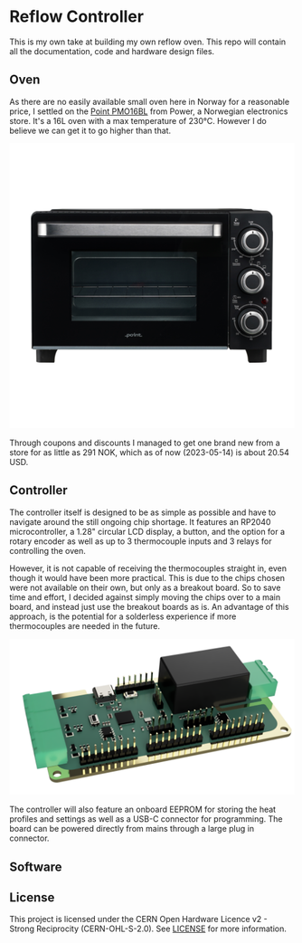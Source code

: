 # Reflow Controller

This is my own take at building my own reflow oven. This repo will contain all the documentation, code and hardware design files.

## Oven

As there are no easily available small oven here in Norway for a reasonable price, I settled on the [Point PMO16BL](https://www.power.no/kjoekkenmaskiner/kjoekkenapparater/miniovn-og-frittstaaende-platetopp/point-pmo16bl-miniovn/p-1136808/) from Power, a Norwegian electronics store. It's a 16L oven with a max temperature of 230°C. However I do believe we can get it to go higher than that.

![Oven](./Resources/Point_oven.png)

Through coupons and discounts I managed to get one brand new from a store for as little as 291 NOK, which as of now (2023-05-14) is about 20.54 USD.

## Controller

The controller itself is designed to be as simple as possible and have to navigate around the still ongoing chip shortage. It features an RP2040 microcontroller, a 1.28" circular LCD display, a button, and the option for a rotary encoder as well as up to 3 thermocouple inputs and 3 relays for controlling the oven.

However, it is not capable of receiving the thermocouples straight in, even though it would have been more practical. This is due to the chips chosen were not available on their own, but only as a breakout board. So to save time and effort, I decided against simply moving the chips over to a main board, and instead just use the breakout boards as is. An advantage of this approach, is the potential for a solderless experience if more thermocouples are needed in the future.

![Controller](./Resources/Controller_Rev1.png)

The controller will also feature an onboard EEPROM for storing the heat profiles and settings as well as a USB-C connector for programming. The board can be powered directly from mains through a large plug in connector.

## Software



## License
This project is licensed under the CERN Open Hardware Licence v2 - Strong Reciprocity (CERN-OHL-S-2.0). See [LICENSE](./LICENSE) for more information.

